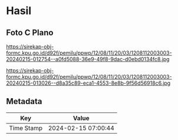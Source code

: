 # Hasil

## Foto C Plano

https://sirekap-obj-formc.kpu.go.id/d92f/pemilu/ppwp/12/08/11/20/03/1208112003003-20240215-012754--a0fd5088-36e9-49f8-9dac-d0ebd0134fc8.jpg

https://sirekap-obj-formc.kpu.go.id/d92f/pemilu/ppwp/12/08/11/20/03/1208112003003-20240215-013026--d8a35c89-eca1-4553-8e8b-9f56d56918c6.jpg


## Metadata

| Key        | Value               |
| ---------- | ------------------- |
| Time Stamp | 2024-02-15 07:00:44 |



